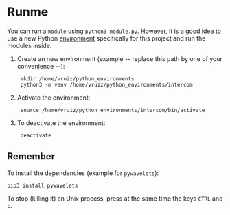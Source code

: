 # Runme

You can run a `module` using `python3 module.py`. However, it is [a good
idea](https://towardsdatascience.com/why-you-should-use-a-virtual-environment-for-every-python-project-c17dab3b0fd0)
to use a new Python
[environment](https://docs.python.org/3/library/venv.html)
specifically for this project and run the modules inside.

1. Create an new environment (example -- replace this path by one of
   your convenience --):

		mkdir /home/vruiz/python_environments
		python3 -m venv /home/vruiz/python_environments/intercom

2. Activate the environment:

		source /home/vruiz/python_environments/intercom/bin/activate
		
3. To deactivate the environment:

		deactivate
		
## Remember

To install the dependencies (example for `pywavelets`):

	pip3 install pywavelets
	
To stop (killing it) an Unix process, press at the same time the keys `CTRL` and `c`.
